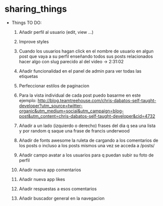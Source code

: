 # sharing_things

- Things TO DO: 
	
	1. Añadir perfil al usuario (edit, view ...)
	2. Improve styles 
	3. Cuando los usuarios hagan click en el nombre de usuario en algun post que vaya a su perfil enseñando todos 
	sus posts relacionados hacer algo con slug parecido al del video -> 2:31:02
	4. Añadir funcionalidad en el panel de admin para ver todas las etiquetas 
	5. Perfeccionar estilos de paginacion 
	6. Para la vista individual de cada post puedo basarme en este ejemplo: 
		http://blog.teamtreehouse.com/chris-dabatos-self-taught-developer?utm_source=twitter-organic&utm_medium=social&utm_campaign=blog-post&utm_content=chris-dabatos-self-taught-developer&cid=4732
	7. Añadir a un lado (izquierdo o derecho) frases del dia q sea una lista y por random q saque una frase de francis underwood 
	8. Añadir de fonts awesome la ruleta de cargando a los comentarios de los posts o incluso a los posts mismos una vez se acceda a /posts/ 
	
	9. Añadir campo avatar a los usuarios para q puedan subir su foto de perfil 
	10. Añadir nueva app comentarios 
	11. Añadir nueva app likes 
	12. Añadir respuestas a esos comentarios
	13. Añadir buscador general en la navegacion